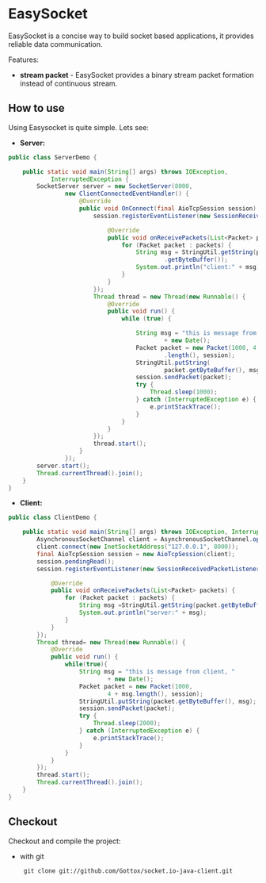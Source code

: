 EasySocket
==========

EasySocket is a concise way to build socket based applications, it provides reliable data communication.

Features:

 * __stream packet__ - EasySocket provides a binary stream packet formation instead of continuous stream. 


## How to use

Using Easysocket is quite simple. Lets see:

* __Server:__

``` java
public class ServerDemo {

	public static void main(String[] args) throws IOException,
			InterruptedException {
		SocketServer server = new SocketServer(8000,
				new ClientConnectedEventHandler() {
					@Override
					public void OnConnect(final AioTcpSession session) {
						session.registerEventListener(new SessionReceivedPacketListener() {

							@Override
							public void onReceivePackets(List<Packet> packets) {
								for (Packet packet : packets) {
									String msg = StringUtil.getString(packet
											.getByteBuffer());
									System.out.println("client:" + msg);
								}
							}
						});
						Thread thread = new Thread(new Runnable() {
							@Override
							public void run() {
								while (true) {

									String msg = "this is message from server, "
											+ new Date();
									Packet packet = new Packet(1000, 4 + msg
											.length(), session);
									StringUtil.putString(
											packet.getByteBuffer(), msg);
									session.sendPacket(packet);
									try {
										Thread.sleep(1000);
									} catch (InterruptedException e) {
										e.printStackTrace();
									}
								}
							}
						});
						thread.start();
					}
				});
		server.start();
		Thread.currentThread().join();
	}
}	
```

* __Client:__

``` java
public class ClientDemo {

	public static void main(String[] args) throws IOException, InterruptedException {
		AsynchronousSocketChannel client = AsynchronousSocketChannel.open();
		client.connect(new InetSocketAddress("127.0.0.1", 8000));
		final AioTcpSession session = new AioTcpSession(client);
		session.pendingRead();
		session.registerEventListener(new SessionReceivedPacketListener() {

			@Override
			public void onReceivePackets(List<Packet> packets) {
				for (Packet packet : packets) {
					String msg =StringUtil.getString(packet.getByteBuffer());
					System.out.println("server:" + msg);
				}
			}
		});
		Thread thread= new Thread(new Runnable() {
			@Override
			public void run() {
				while(true){
					String msg = "this is message from client, "
							+ new Date();
					Packet packet = new Packet(1000,
							4 + msg.length(), session);
					StringUtil.putString(packet.getByteBuffer(), msg);
					session.sendPacket(packet);
					try {
						Thread.sleep(2000);
					} catch (InterruptedException e) {
						e.printStackTrace();
					}
				}
			}
		});
		thread.start();
		Thread.currentThread().join();
	}
}
```

## Checkout

Checkout and compile the project:

 * with git
 
		git clone git://github.com/Gottox/socket.io-java-client.git
